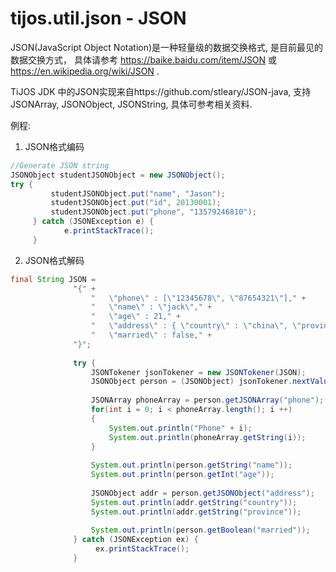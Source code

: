 # tijos.util.json - JSON

JSON(JavaScript Object Notation)是一种轻量级的数据交换格式,  是目前最见的数据交换方式， 具体请参考 https://baike.baidu.com/item/JSON 或 https://en.wikipedia.org/wiki/JSON .

TiJOS JDK 中的JSON实现来自https://github.com/stleary/JSON-java, 支持JSONArray, JSONObject, JSONString, 具体可参考相关资料.

例程:

1. JSON格式编码

```java
//Generate JSON string
JSONObject studentJSONObject = new JSONObject();  
try {  
         studentJSONObject.put("name", "Jason");  
         studentJSONObject.put("id", 20130001);  
         studentJSONObject.put("phone", "13579246810");  
     } catch (JSONException e) {  
            e.printStackTrace();  
     }  
```

2. JSON格式解码

```java
final String JSON =   
			  "{" +  
				  "   \"phone\" : [\"12345678\", \"87654321\"]," +  
				  "   \"name\" : \"jack\"," +  
				  "   \"age\" : 21," +  
				  "   \"address\" : { \"country\" : \"china\", \"province\" : \"beijing\" }," +  
				  "   \"married\" : false," +  
			  "}";  
				
			  try {  
				  JSONTokener jsonTokener = new JSONTokener(JSON);  
				  JSONObject person = (JSONObject) jsonTokener.nextValue();  
				
				  JSONArray phoneArray = person.getJSONArray("phone");
				  for(int i = 0; i < phoneArray.length(); i ++)
				  {
					  System.out.println("Phone" + i);
					  System.out.println(phoneArray.getString(i));
				  }
				  
				  System.out.println(person.getString("name"));  
				  System.out.println(person.getInt("age"));  
				 
				  JSONObject addr = person.getJSONObject("address");
				  System.out.println(addr.getString("country"));
				  System.out.println(addr.getString("province"));
					  
				  System.out.println(person.getBoolean("married"));  
			  } catch (JSONException ex) {  
				   ex.printStackTrace();
			  }    
```

   ​